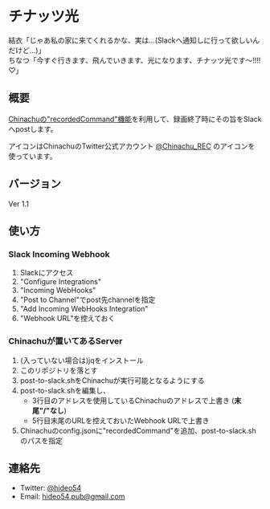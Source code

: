 # チナッツ光

結衣「じゃあ私の家に来てくれるかな、実は…(Slackへ通知しに行って欲しいんだけど…)」  
ちなつ「今すぐ行きます、飛んでいきます、光になります、チナッツ光です〜!!!!♡」

## 概要

[Chinachuの"recordedCommand"機能](https://github.com/kanreisa/Chinachu/wiki/Configuration-recordedCommand)を利用して、録画終了時にその旨をSlackへpostします。

アイコンはChinachuのTwitter公式アカウント  [@Chinachu_REC](https://twitter.com/Chinachu_REC) のアイコンを使っています。

## バージョン

Ver 1.1

## 使い方

### Slack Incoming Webhook

1. Slackにアクセス
2. "Configure Integrations"
3. "Incoming WebHooks"
4. "Post to Channel"でpost先channelを指定
5. "Add Incoming WebHooks Integration"
6. "Webhook URL"を控えておく

### Chinachuが置いてあるServer

1. (入っていない場合は)jqをインストール
2. このリポジトリを落とす
3. post-to-slack.shをChinachuが実行可能となるようにする
4. post-to-slack.shを編集し、
    * 3行目のアドレスを使用しているChinachuのアドレスで上書き (**末尾"/"なし**)
    * 5行目末尾のURLを控えておいたWebhook URLで上書き
5. Chinachuのconfig.jsonに"recordedCommand"を追加、post-to-slack.shのパスを指定

## 連絡先

* Twitter: [@hideo54](https://twitter.com/hideo54)
* Email: hideo54.pub@gmail.com
